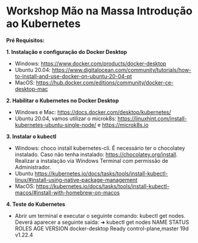# Workshop Mão na Massa Introdução ao Kubernetes

**Pré Requisitos:**

**1. Instalação e configuração do Docker Desktop**
- Windows: https://www.docker.com/products/docker-desktop
- Ubuntu 20.04: https://www.digitalocean.com/community/tutorials/how-to-install-and-use-docker-on-ubuntu-20-04-pt
- MacOS: https://hub.docker.com/editions/community/docker-ce-desktop-mac

**2. Habilitar o Kubernetes no Docker Desktop**
- Windows e Mac: https://docs.docker.com/desktop/kubernetes/
- Ubuntu 20.04, vamos utilizar o microk8s: https://linuxhint.com/install-kubernetes-ubuntu-single-node/ e https://microk8s.io

**3. Instalar o kubectl**
- Windows: choco install kubernetes-cli. É necessário ter o chocolatey instalado. Caso não tenha instalado: https://chocolatey.org/install. Realizar a instalação via Windows Terminal com permissão de Administrador. 
- Ubuntu https://kubernetes.io/docs/tasks/tools/install-kubectl-linux/#install-using-native-package-management
- MacOS: https://kubernetes.io/docs/tasks/tools/install-kubectl-macos/#install-with-homebrew-on-macos

**4. Teste do Kubernetes**
- Abrir um terminal e executar o seguinte comando: kubectl get nodes. Deverá aparecer a seguinte saída:
➜ kubectl get nodes
NAME             STATUS   ROLES                  AGE   VERSION
docker-desktop   Ready    control-plane,master   19d   v1.22.4

